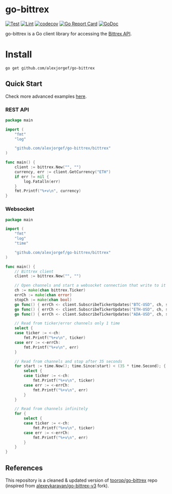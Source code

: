 # go-bittrex

[![Test](https://github.com/alexjorgef/go-bittrex/workflows/Test/badge.svg)](https://github.com/alexjorgef/go-bittrex/actions?query=workflow%3ATest)
[![Lint](https://github.com/alexjorgef/go-bittrex/workflows/Lint/badge.svg)](https://github.com/alexjorgef/go-bittrex/actions?query=workflow%3ALint)
[![codecov](https://codecov.io/gh/alexjorgef/go-bittrex/branch/main/graph/badge.svg)](https://codecov.io/gh/alexjorgef/go-bittrex)
[![Go Report Card](https://goreportcard.com/badge/github.com/alexjorgef/go-bittrex)](https://goreportcard.com/report/github.com/alexjorgef/go-bittrex)
[![GoDoc](https://godoc.org/github.com/alexjorgef/go-bittrex?status.svg)](https://godoc.org/github.com/alexjorgef/go-bittrex)

go-bittrex is a Go client library for accessing the [Bittrex API](https://bittrex.github.io/api).

# Install

```console
go get github.com/alexjorgef/go-bittrex
```

## Quick Start

Check more advanced examples [here](examples/).

### REST API

```go
package main

import (
	"fmt"
	"log"

	"github.com/alexjorgef/go-bittrex/bittrex"
)

func main() {
	client := bittrex.New("", "")
	currency, err := client.GetCurrency("ETH")
	if err != nil {
		log.Fatalln(err)
	}
	fmt.Printf("%+v\n", currency)
}
```

### Websocket

```go
package main

import (
	"fmt"
	"log"
	"time"

	"github.com/alexjorgef/go-bittrex/bittrex"
)

func main() {
	// Bittrex client
	client := bittrex.New("", "")

	// Open channels and start a websocket connection that write to it
	ch := make(chan bittrex.Ticker)
	errCh := make(chan error)
	stopCh := make(chan bool)
	go func() { errCh <- client.SubscribeTickerUpdates("BTC-USD", ch, stopCh) }()
	go func() { errCh <- client.SubscribeTickerUpdates("ETH-USD", ch, stopCh) }()
	go func() { errCh <- client.SubscribeTickerUpdates("ADA-USD", ch, stopCh) }()

	// Read from ticker/error channels only 1 time
	select {
	case ticker := <-ch:
		fmt.Printf("%+v\n", ticker)
	case err := <-errCh:
		fmt.Printf("%+v\n", err)
	}

	// Read from channels and stop after 35 seconds
	for start := time.Now(); time.Since(start) < (35 * time.Second); {
		select {
		case ticker := <-ch:
			fmt.Printf("%+v\n", ticker)
		case err := <-errCh:
			fmt.Printf("%+v\n", err)
		}
	}

	// Read from channels infinitely
	for {
		select {
		case ticker := <-ch:
			fmt.Printf("%+v\n", ticker)
		case err := <-errCh:
			fmt.Printf("%+v\n", err)
		}
	}
}
```

## References

This repository is a cleaned & updated version of [toorop/go-bittrex](https://github.com/toorop/go-bittrex) repo (inspired from [alexeykaravan/go-bittrex-v3](https://github.com/alexeykaravan/go-bittrex-v3) fork).

[i13]: https://github.com/alexjorgef/go-bittrex/issues/13